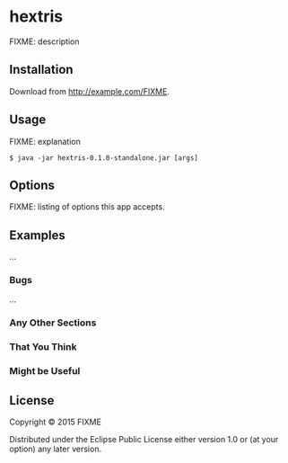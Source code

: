 # hextris

FIXME: description

## Installation

Download from http://example.com/FIXME.

## Usage

FIXME: explanation

    $ java -jar hextris-0.1.0-standalone.jar [args]

## Options

FIXME: listing of options this app accepts.

## Examples

...

### Bugs

...

### Any Other Sections
### That You Think
### Might be Useful

## License

Copyright © 2015 FIXME

Distributed under the Eclipse Public License either version 1.0 or (at
your option) any later version.

